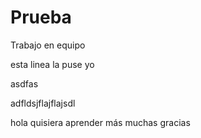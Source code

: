 # Prueba
Trabajo en equipo

esta linea la puse yo

asdfas

adfldsjflajflajsdl

hola
quisiera aprender más 
muchas gracias
